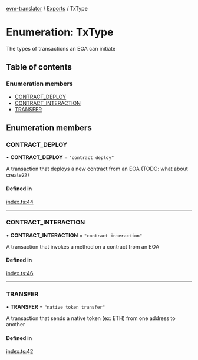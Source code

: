 [evm-translator](../README.md) / [Exports](../modules.md) / TxType

# Enumeration: TxType

The types of transactions an EOA can initiate

## Table of contents

### Enumeration members

- [CONTRACT\_DEPLOY](TxType.md#contract_deploy)
- [CONTRACT\_INTERACTION](TxType.md#contract_interaction)
- [TRANSFER](TxType.md#transfer)

## Enumeration members

### CONTRACT\_DEPLOY

• **CONTRACT\_DEPLOY** = `"contract deploy"`

A transaction that deploys a new contract from an EOA (TODO: what about create2?)

#### Defined in

[index.ts:44](https://github.com/the-metagame/evm-translator/blob/8c2ed25/src/interfaces/index.ts#L44)

___

### CONTRACT\_INTERACTION

• **CONTRACT\_INTERACTION** = `"contract interaction"`

A transaction that invokes a method on a contract from an EOA

#### Defined in

[index.ts:46](https://github.com/the-metagame/evm-translator/blob/8c2ed25/src/interfaces/index.ts#L46)

___

### TRANSFER

• **TRANSFER** = `"native token transfer"`

A transaction that sends a native token (ex: ETH) from one address to another

#### Defined in

[index.ts:42](https://github.com/the-metagame/evm-translator/blob/8c2ed25/src/interfaces/index.ts#L42)
